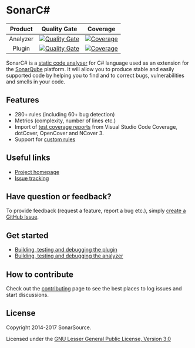 # SonarC#

|Product|Quality Gate|Coverage|
|:--:|:--:|:--:|
|Analyzer|[![Quality Gate](https://next.sonarqube.com/sonarqube/api/badges/gate?key=sonaranalyzer-csharp-vbnet)](https://next.sonarqube.com/sonarqube/dashboard?id=sonaranalyzer-csharp-vbnet)|[![Coverage](https://next.sonarqube.com/sonarqube/api/badges/measure?key=sonaranalyzer-csharp-vbnet&metric=coverage)](https://next.sonarqube.com/sonarqube/component_measures/domain/Coverage?id=sonaranalyzer-csharp-vbnet)|
|Plugin|[![Quality Gate](https://next.sonarqube.com/sonarqube/api/badges/gate?key=org.sonarsource.dotnet%3Asonar-csharp)](https://next.sonarqube.com/sonarqube/dashboard?id=org.sonarsource.dotnet%3Asonar-csharp)|[![Coverage](https://next.sonarqube.com/sonarqube/api/badges/measure?key=org.sonarsource.dotnet%3Asonar-csharp&metric=coverage)](https://next.sonarqube.com/sonarqube/component_measures/domain/Coverage?id=org.sonarsource.dotnet%3Asonar-csharp)|

SonarC# is a [static code analyser](https://en.wikipedia.org/wiki/Static_program_analysis) for C# language used as an
extension for the [SonarQube](http://www.sonarqube.org/) platform. It will allow you to produce stable and easily
supported code by helping you to find and to correct bugs, vulnerabilities and smells in your code.

## Features

* 280+ rules (including 60+ bug detection)
* Metrics (complexity, number of lines etc.)
* Import of [test coverage reports](https://docs.sonarqube.org/x/CoBh) from Visual Studio Code Coverage, dotCover,
OpenCover and NCover 3.
* Support for [custom rules](https://github.com/SonarSource-VisualStudio/sonarqube-roslyn-sdk)

## Useful links

* [Project homepage](https://redirect.sonarsource.com/plugins/csharp.html)
* [Issue tracking](https://github.com/SonarSource/sonar-csharp/issues)

## Have question or feedback?

To provide feedback (request a feature, report a bug etc.), simply
[create a GitHub Issue](https://github.com/SonarSource/sonar-csharp/issues).

## Get started

 *  [Building, testing and debugging the plugin](./docs/contributing-plugin.md)
 *  [Building, testing and debugging the analyzer](./docs/contributing-analyzer.md)

## How to contribute

Check out the [contributing](CONTRIBUTING.md) page to see the best places to log issues and start discussions.

## License

Copyright 2014-2017 SonarSource.

Licensed under the [GNU Lesser General Public License, Version 3.0](http://www.gnu.org/licenses/lgpl.txt)
